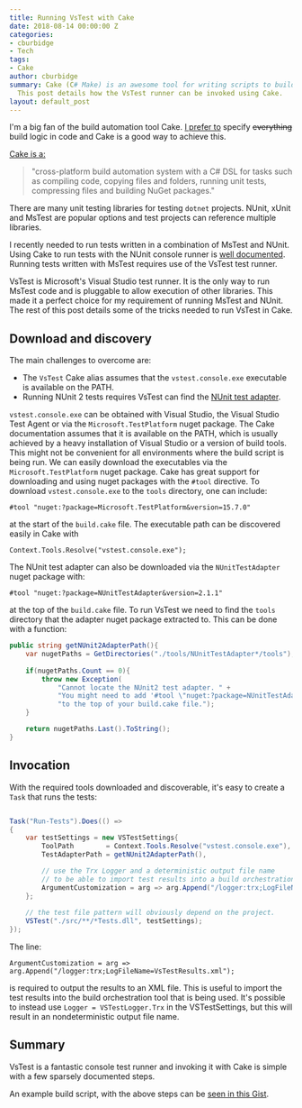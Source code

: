 ```yaml
---
title: Running VsTest with Cake
date: 2018-08-14 00:00:00 Z
categories:
- cburbidge
- Tech
tags:
- Cake
author: cburbidge
summary: Cake (C# Make) is an awesome tool for writing scripts to build and test projects.
  This post details how the VsTest runner can be invoked using Cake.
layout: default_post
---
```


I'm a big fan of the build automation tool Cake. [I prefer to](https://chester.codes/let-them-use-cake) specify <strike>everything</strike> build logic in code and Cake is a good way to achieve this.


[Cake is a:](https://cakebuild.net)

> "cross-platform build automation system with a C# DSL for tasks such as compiling code, copying files and folders, running unit tests, compressing files and building NuGet packages."


There are many unit testing libraries for testing `dotnet` projects. NUnit, xUnit and MsTest are popular options and test projects can reference multiple libraries. 

I recently needed to run tests written in a combination of MsTest and NUnit.
Using Cake to run tests with the NUnit console runner is [well documented](https://cakebuild.net/api/Cake.Common.Tools.NUnit/NUnitAliases/02C315C6). Running tests written with MsTest requires use of the VsTest test runner. 


VsTest is Microsoft's Visual Studio test runner. It is the only way to run MsTest code and is pluggable to allow execution of other libraries.
This made it a perfect choice for my requirement of running MsTest and NUnit. The rest of this post details some of the tricks needed to run VsTest in Cake.

## Download and discovery

The main challenges to overcome are:

- The `VsTest` Cake alias assumes that the `vstest.console.exe` executable is available on the PATH. 
- Running NUnit 2 tests requires VsTest can find the [NUnit test adapter](https://github.com/nunit/docs/wiki/Visual-Studio-Test-Adapter).

`vstest.console.exe` can be obtained with Visual Studio, the Visual Studio Test Agent or via the `Microsoft.TestPlatform` nuget package. The Cake documentation assumes that it is available on the PATH, which is usually achieved by a heavy installation of Visual Studio or a version of build tools. This might not be convenient for all environments where the build script is being run. We can easily download the executables via the `Microsoft.TestPlatform` nuget package.
Cake has great support for downloading and using nuget packages with the `#tool` directive. To download `vstest.console.exe` to the `tools` directory, one can include:

    #tool "nuget:?package=Microsoft.TestPlatform&version=15.7.0"

at the start of the `build.cake` file. The executable path can be discovered easily in Cake with 

    Context.Tools.Resolve("vstest.console.exe");


The NUnit test adapter can also be downloaded via the `NUnitTestAdapter` nuget package with: 

    #tool "nuget:?package=NUnitTestAdapter&version=2.1.1"

at the top of the `build.cake` file. To run VsTest we need to find the `tools` directory that the adapter nuget package extracted to. This can be done with a function:


~~~ csharp
public string getNUnit2AdapterPath(){
    var nugetPaths = GetDirectories("./tools/NUnitTestAdapter*/tools");
    
    if(nugetPaths.Count == 0){
        throw new Exception(
            "Cannot locate the NUnit2 test adapter. " +
            "You might need to add '#tool \"nuget:?package=NUnitTestAdapter&version=2.1.1\"' " + 
            "to the top of your build.cake file.");
    }

    return nugetPaths.Last().ToString();
}
~~~

## Invocation

With the required tools downloaded and discoverable, it's easy to create a `Task` that runs the tests:

~~~ csharp

Task("Run-Tests").Does(() =>
{
    var testSettings = new VSTestSettings{
        ToolPath        = Context.Tools.Resolve("vstest.console.exe"),
        TestAdapterPath = getNUnit2AdapterPath(),

        // use the Trx Logger and a deterministic output file name
        // to be able to import test results into a build orchestration tool (VSTS, Teamcity etc.).
        ArgumentCustomization = arg => arg.Append("/logger:trx;LogFileName=VsTestResults.xml"); 
    };
    
    // the test file pattern will obviously depend on the project.
    VSTest("./src/**/*Tests.dll", testSettings);    
});

~~~

The line:

    ArgumentCustomization = arg => arg.Append("/logger:trx;LogFileName=VsTestResults.xml");

is required to output the results to an XML file. 
This is useful to import the test results into the build orchestration tool that is being used. It's possible to instead use `Logger = VSTestLogger.Trx` in the VSTestSettings, but this will result in an nondeterministic output file name.

## Summary

VsTest is a fantastic console test runner and invoking it with Cake is simple with a few sparsely documented steps.

An example build script, with the above steps can be [seen in this Gist](https://gist.github.com/chestercodes/a553a587c26f8c748922ca7028c694f4).